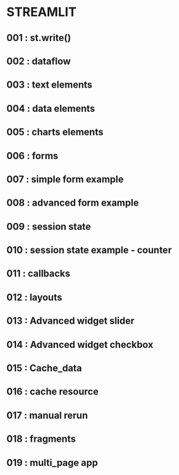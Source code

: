 
# STREAMLIT


## 001 : st.write()
        

## 002 : dataflow
        

## 003 : text elements
        

## 004 : data elements
        

## 005 : charts elements

        
## 006 : forms
        

## 007 : simple form example
        

## 008 : advanced form example
        

## 009 : session state

## 010 : session state example - counter

## 011 : callbacks

## 012 : layouts

## 013 : Advanced widget slider

## 014 : Advanced widget checkbox

## 015 : Cache_data

## 016 : cache resource

## 017 : manual rerun

## 018 : fragments

## 019 : multi_page app
        